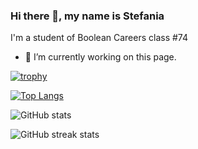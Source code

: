 ### Hi there 👋, my name is Stefania
I'm a student of Boolean Careers class #74 

- 🔭 I’m currently working on this page.  

[![trophy](https://github-profile-trophy.vercel.app/?username=StefaniaSperani)](https://github.com/ryo-ma/github-profile-trophy)

[![Top Langs](https://github-readme-stats.vercel.app/api/top-langs/?username=StefaniaSperani)](https://github.com/anuraghazra/github-readme-stats)

![GitHub stats](https://github-readme-stats.vercel.app/api?username=StefaniaSperani&show_icons=true)  

![GitHub streak stats](https://streak-stats.demolab.com/?user=StefaniaSperani)  

